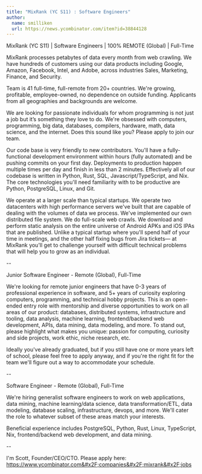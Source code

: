 ```yaml
---
title: "MixRank (YC S11) : Software Engineers"
author:
  name: smilliken
  url: https://news.ycombinator.com/item?id=38844128
---
```

MixRank (YC S11) | Software Engineers | 100% REMOTE (Global) | Full-Time

MixRank processes petabytes of data every month from web crawling. We have hundreds of customers using our data products including Google, Amazon, Facebook, Intel, and Adobe, across industries Sales, Marketing, Finance, and Security.

Team is 41 full-time, full-remote from 20+ countries. We&#x27;re growing, profitable, employee-owned, no dependence on outside funding. Applicants from all geographies and backgrounds are welcome.

We are looking for passionate individuals for whom programming is not just a job but it’s something they love to do. We&#x27;re obsessed with computers, programming, big data, databases, compilers, hardware, math, data science, and the internet. Does this sound like you? Please apply to join our team.

Our code base is very friendly to new contributors. You&#x27;ll have a fully-functional development environment within hours (fully automated) and be pushing commits on your first day. Deployments to production happen multiple times per day and finish in less than 2 minutes. Effectively all of our codebase is written in Python, Rust, SQL, Javascript&#x2F;TypeScript, and Nix. The core technologies you&#x27;ll need familiarity with to be productive are Python, PostgreSQL, Linux, and Git.

We operate at a larger scale than typical startups. We operate two datacenters with high performance servers we&#x27;ve built that are capable of dealing with the volumes of data we process. We&#x27;ve implemented our own distributed file system. We do full-scale web crawls. We download and perform static analysis on the entire universe of Android APKs and iOS IPAs that are published. Unlike a typical startup where you&#x27;ll spend half of your time in meetings, and the other half fixing bugs from Jira tickets— at MixRank you&#x27;ll get to challenge yourself with difficult technical problems that will help you to grow as an individual.

--

Junior Software Engineer - Remote (Global), Full-Time

We&#x27;re looking for remote junior engineers that have 0-3 years of professional experience in software, and 5+ years of curiosity exploring computers, programming, and technical hobby projects. This is an open-ended entry role with mentorship and diverse opportunities to work on all areas of our product: databases, distributed systems, infrastructure and tooling, data analysis, machine learning, frontend&#x2F;backend web development, APIs, data mining, data modeling, and more. To stand out, please highlight what makes you unique: passion for computing, curiosity and side projects, work ethic, niche research, etc.

Ideally you&#x27;ve already graduated, but if you still have one or more years left of school, please feel free to apply anyway, and if you&#x27;re the right fit for the team we&#x27;ll figure out a way to accommodate your schedule.

--

Software Engineer - Remote (Global), Full-Time

We&#x27;re hiring generalist software engineers to work on web applications, data mining, machine learning&#x2F;data science, data transformation&#x2F;ETL, data modeling, database scaling, infrastructure, devops, and more. We&#x27;ll cater the role to whatever subset of these areas match your interests.

Beneficial experience includes PostgreSQL, Python, Rust, Linux, TypeScript, Nix, frontend&#x2F;backend web development, and data mining.

--

I&#x27;m Scott, Founder&#x2F;CEO&#x2F;CTO. Please apply here: <a href="https:&#x2F;&#x2F;www.ycombinator.com&#x2F;companies&#x2F;mixrank&#x2F;jobs">https:&#x2F;&#x2F;www.ycombinator.com&#x2F;companies&#x2F;mixrank&#x2F;jobs</a>
